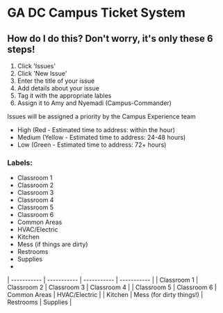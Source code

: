 # GA DC Campus Ticket System

## How do I do this? Don't worry, it's only these 6 steps!

1. Click 'Issues'
2. Click 'New Issue'
3. Enter the title of your issue
4. Add details about your issue
5. Tag it with the appropriate lables
6. Assign it to Amy and Nyemadi (Campus-Commander)

Issues will be assigned a priority by the Campus Experience team
* High (Red - Estimated time to address: within the hour)
* Medium (Yellow - Estimated time to address: 24-48 hours)
* Low (Green - Estimated time to address: 72+ hours)

### Labels:
* Classroom 1
* Classroom 2
* Classroom 3
* Classroom 4
* Classroom 5
* Classroom 6
* Common Areas
* HVAC/Electric
* Kitchen
* Mess (if things are dirty)
* Restrooms
* Supplies
* 

| ----------- | ----------- | ----------- | ----------- |
| Classroom 1 | Classroom 2 | Classroom 3 | Classroom 4 |
| Classroom 5 | Classroom 6 | Common Areas | HVAC/Electric |
| Kitchen | Mess (for dirty things!) | Restrooms | Supplies |
